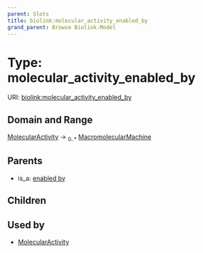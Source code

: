 ```yaml
---
parent: Slots
title: biolink:molecular_activity_enabled_by
grand_parent: Browse Biolink-Model
---
```


# Type: molecular_activity_enabled_by




URI: [biolink:molecular_activity_enabled_by](https://w3id.org/biolink/vocab/molecular_activity_enabled_by)

## Domain and Range

[MolecularActivity](MolecularActivity.md) ->  <sub>0..*</sub> [MacromolecularMachine](MacromolecularMachine.md)

## Parents

 *  is_a: [enabled by](enabled_by.md)

## Children


## Used by

 * [MolecularActivity](MolecularActivity.md)
